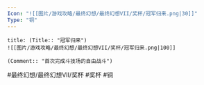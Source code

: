 ```yaml
---
Icon: "![[图片/游戏攻略/最终幻想/最终幻想VII/奖杯/冠军归来.png|30]]"
Type: "铜"
---
```

```ad-common-bronze-trophy
title: (Title:: "冠军归来")
![[图片/游戏攻略/最终幻想/最终幻想VII/奖杯/冠军归来.png|100]]

(Comment:: "首次完成斗技场的自由战斗")
```

#最终幻想/最终幻想VII/奖杯 #奖杯 #铜
